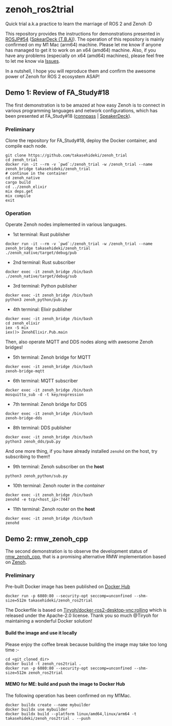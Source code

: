 # zenoh_ros2trial

Quick trial a.k.a practice to learn the marriage of ROS 2 and Zenoh :D

This repository provides the instructions for demonstrations presented in [ROSJP#54](https://rosjp.connpass.com/event/304753/) ([SpkearDeck (T.B.A)](https://speakerdeck.com/takasehideki/)).
The operation of this repository is mainly confirmed on my M1 Mac (arm64) machine.
Please let me know if anyone has managed to get it to work on an x64 (amd64) machine.
Also, if you have any problems (especially on x64 (amd64) machines), please feel free to let me know via [Issues](https://github.com/takasehideki/zenoh_trial/issues).

In a nutshell, I hope you will reproduce them and confirm the awesome power of Zenoh for ROS 2 ecosystem ASAP!

## Demo 1: Review of FA_Study#18

The first demonstration is to be amazed at how easy Zenoh is to connect in various programming languages and network configurations, which has been presented at FA_Study#18 ([connpass](https://fa-study.connpass.com/event/301303/) | [SpeakerDeck](https://speakerdeck.com/takasehideki/nansikairoirotunagaruzenohnoshao-jie)).

### Preliminary

Clone the repository for FA_Study#18, deploy the Docker container, and compile each node. 

```
git clone https://github.com/takasehideki/zenoh_trial
cd zenoh_trial
docker run -it --rm -v `pwd`:/zenoh_trial -w /zenoh_trial --name zenoh_bridge takasehideki/zenoh_trial
# continue in the container
cd zenoh_native
cargo build
cd ../zenoh_elixir
mix deps.get
mix compile
exit
```

### Operation

Operate Zenoh nodes implemented in various languages.

- 1st terminal: Rust publisher
```
docker run -it --rm -v `pwd`:/zenoh_trial -w /zenoh_trial --name zenoh_bridge takasehideki/zenoh_trial
./zenoh_native/target/debug/pub
```
- 2nd terminal: Rust subscriber
```
docker exec -it zenoh_bridge /bin/bash
./zenoh_native/target/debug/sub
```
- 3rd terminal: Python publisher
```
docker exec -it zenoh_bridge /bin/bash
python3 zenoh_python/pub.py
```
- 4th terminal: Elixir publisher
```
docker exec -it zenoh_bridge /bin/bash
cd zenoh_elixir
iex -S mix
iex()> ZenohElixir.Pub.main
```

Then, also operate MQTT and DDS nodes along with awesome Zenoh bridges!

- 5th terminal: Zenoh bridge for MQTT
```
docker exec -it zenoh_bridge /bin/bash
zenoh-bridge-mqtt
```
- 6th terminal: MQTT subscriber
```
docker exec -it zenoh_bridge /bin/bash
mosquitto_sub -d -t key/expression
```
- 7th terminal: Zenoh bridge for DDS
```
docker exec -it zenoh_bridge /bin/bash
zenoh-bridge-dds
```
- 8th terminal: DDS publisher
```
docker exec -it zenoh_bridge /bin/bash
python3 zenoh_dds/pub.py
```

And one more thing, if you have already installed `zenohd` on the host, try subscribing to them!!

- 9th terminal: Zenoh subscriber on the **host**
```
python3 zenoh_python/sub.py
```
- 10th terminal: Zenoh router in the _container_
```
docker exec -it zenoh_bridge /bin/bash
zenohd -e tcp/<host_ip>:7447
```
- 11th terminal: Zenoh router on the **host**
```
docker exec -it zenoh_bridge /bin/bash
zenohd
```

## Demo 2: rmw_zenoh_cpp

The second demonstration is to observe the development status of [rmw_zenoh_cpp](https://github.com/ros2/rmw_zenoh), that is a promising alternative RMW implementation based on [Zenoh](https://zenoh.io/).

### Preliminary

Pre-built Docker image has been published on [Docker Hub](https://hub.docker.com/repository/docker/takasehideki/zenoh_ros2trial)

```
docker run -p 6080:80 --security-opt seccomp=unconfined --shm-size=512m takasehideki/zenoh_ros2trial
```

The Dockerfile is based on [Tiryoh/docker-ros2-desktop-vnc:rolling](https://github.com/Tiryoh/docker-ros2-desktop-vnc/blob/master/rolling/Dockerfile) which is released under the Apache-2.0 license.
Thank you so much @Tiryoh for maintaining a wonderful Docker solution!

#### Build the image and use it locally

Please enjoy the coffee break because building the image may take too long time :-

```
cd <git_cloned_dir>
docker build -t zenoh_ros2trial .
docker run -p 6080:80 --security-opt seccomp=unconfined --shm-size=512m zenoh_ros2trial
```

#### MEMO for ME: build and push the image to Docker Hub

The following operation has been confirmed on my M1Mac.

```
docker buildx create --name mybuilder
docker buildx use mybuilder
docker buildx build --platform linux/amd64,linux/arm64 -t takasehideki/zenoh_ros2trial . --push
```
